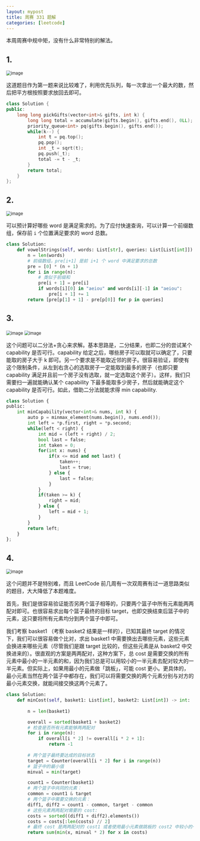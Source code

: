 ```yaml
---
layout: mypost
title: 周赛 331 题解
categories: [leetcode]
---
```


本周周赛中规中矩，没有什么非常特别的解法。

## 1.

<img src="../../posts/2023-leetcode/lc-wk-331-p1.png" alt="image" style="zoom:80%;" />

这道题目作为第一题来说比较难了，利用优先队列，每一次拿出一个最大的数，然后把平方根按照要求放回去即可。

```cpp
class Solution {
public:
    long long pickGifts(vector<int>& gifts, int k) {
        long long total = accumulate(gifts.begin(), gifts.end(), 0LL);
        priority_queue<int> pq(gifts.begin(), gifts.end());
        while(k--) {
            int t = pq.top();
            pq.pop();
            int _t = sqrt(t);
            pq.push(_t);
            total -= t - _t;
        }
        return total;
    }
};
```

## 2.

<img src="../../posts/2023-leetcode/lc-wk-331-p2.png" alt="image" style="zoom:80%;" />

可以预计算好哪些 word 是满足需求的。为了应付快速查询，可以计算一个前缀数组，保存前 `i` 个位置满足要求的 word 总数。

```py
class Solution:
    def vowelStrings(self, words: List[str], queries: List[List[int]]) -> List[int]:
        n = len(words)
        # 前缀数组，pre[i+1] 是前 i+1 个 word 中满足要求的总数
        pre = [0] * (n + 1)
        for i in range(n):
            # 类似于前缀和
            pre[i + 1] = pre[i]
            if words[i][0] in "aeiou" and words[i][-1] in "aeiou":
                pre[i + 1] += 1
        return [pre[p[1] + 1] - pre[p[0]] for p in queries]
```

## 3. 

<img src="../../posts/2023-leetcode/lc-wk-331-p3-1.png" alt="image" style="zoom:80%;" />
<img src="../../posts/2023-leetcode/lc-wk-331-p3-2.png" alt="image" style="zoom:80%;" />

这个问题可以二分法+贪心来求解。基本思路是，二分结果，也即二分的尝试某个 capability 是否可行。capability 给定之后，哪些房子可以取就可以确定了，只要能取的房子大于 k 即可。另一个要求是不能取近邻的房子。很容易验证，即使有这个限制条件，从左到右贪心的选取房子一定能取到最多的房子（也即只要 capability 满足并且前一个房子没有选取，就一定选取这个房子）。这样，我们只需要扫一遍就能确认某个 capability 下最多能取多少房子，然后就能确定这个 capability 是否可行。如此，借助二分法就能求得 min capability.

```py
class Solution {
public:
    int minCapability(vector<int>& nums, int k) {
        auto p = minmax_element(nums.begin(), nums.end());
        int left = *p.first, right = *p.second;
        while(left < right) {
            int mid = (left + right) / 2;
            bool last = false;
            int taken = 0;
            for(int x: nums) {
                if(x <= mid and not last) {
                    taken++;
                    last = true;
                } else {
                    last = false;
                }
            }
            if(taken >= k) {
                right = mid;
            } else {
                left = mid + 1;
            }
        }
        return left;
    }
};
```

## 4. 

<img src="../../posts/2023-leetcode/lc-wk-331-p4.png" alt="image" style="zoom:80%;" />

这个问题并不是特别难，而且 LeetCode 前几周有一次双周赛有过一道思路类似的题目，大大降低了本题难度。

首先，我们是很容易验证能否另两个篮子相等的，只要两个篮子中所有元素能两两配对即可。也很容易求出每个篮子最终的目标 target，也即交换结束后篮子中的元素，这只要将所有元素均分到两个篮子中即可。

我们考察 basket1 （考察 basket2 结果是一样的），已知其最终 target 的情况下，我们可以很容易做个比对，求出 basket1 中需要换出去哪些元素，这些元素会换进来哪些元素（尽管我们是跟 target 比较的，但这些元素是从 basket2 中交换进来的）。很直观的方案是两两配对，这种方案下，总 cost 是需要交换的所有元素中最小的一半元素的和，因为我们总是可以用较小的一半元素去配对较大的一半元素。但实际上，如果用最小的元素做「跳板」，可能 cost 更小。更具体的，最小元素当然在两个篮子中都存在，我们可以将需要交换的两个元素分别与对方的最小元素交换，就能间接交换这两个元素了。

```py
class Solution:
    def minCost(self, basket1: List[int], basket2: List[int]) -> int:
        
        n = len(basket1)

        overall = sorted(basket1 + basket2)
        # 检查是否所有元素能够两两配对
        for i in range(n):
            if overall[i * 2] != overall[i * 2 + 1]:
                return -1
        
        # 两个篮子最终要达成的目标状态
        target = Counter(overall[i * 2] for i in range(n))
        # 篮子中的最小值
        minval = min(target)

        count1 = Counter(basket1)
        # 两个篮子中共同的元素：
        common = count1 & target
        # 两个篮子中需要交换的元素：
        diff1, diff2 = count1 - common, target - common
        # 这些元素两两配对需要的 cost:
        costs = sorted((diff1 + diff2).elements())
        costs = costs[:len(costs) // 2]
        # 最终 cost 是两两配对的 cost1 或者使用最小元素做跳板的 cost2 中较小的一个
        return sum(min(x, minval * 2) for x in costs)
```
